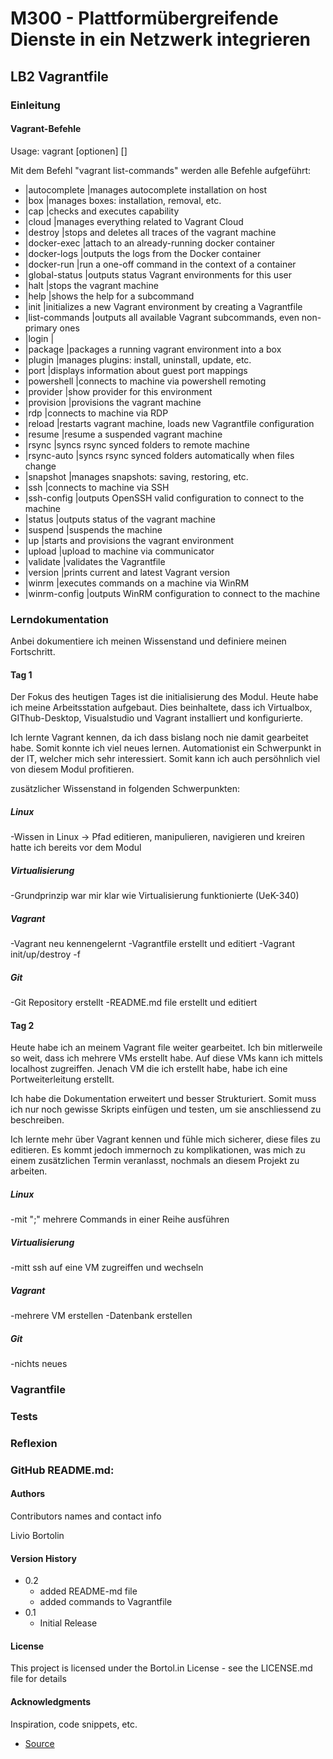 # M300 - Plattformübergreifende Dienste in ein Netzwerk integrieren
## LB2 Vagrantfile

### Einleitung


#### Vagrant-Befehle
Usage: vagrant [optionen] <Befehl> [<args>]

Mit dem Befehl "vagrant list-commands" werden alle Befehle aufgeführt:

* |autocomplete    |manages autocomplete installation on host
* |box             |manages boxes: installation, removal, etc.
* |cap             |checks and executes capability
* |cloud           |manages everything related to Vagrant Cloud
* |destroy         |stops and deletes all traces of the vagrant machine
* |docker-exec     |attach to an already-running docker container
* |docker-logs     |outputs the logs from the Docker container
* |docker-run      |run a one-off command in the context of a container
* |global-status   |outputs status Vagrant environments for this user
* |halt            |stops the vagrant machine
* |help            |shows the help for a subcommand
* |init            |initializes a new Vagrant environment by creating a Vagrantfile
* |list-commands   |outputs all available Vagrant subcommands, even non-primary ones
* |login           |
* |package         |packages a running vagrant environment into a box
* |plugin          |manages plugins: install, uninstall, update, etc.
* |port            |displays information about guest port mappings
* |powershell      |connects to machine via powershell remoting
* |provider        |show provider for this environment
* |provision       |provisions the vagrant machine 
* |rdp             |connects to machine via RDP
* |reload          |restarts vagrant machine, loads new Vagrantfile configuration
* |resume          |resume a suspended vagrant machine
* |rsync           |syncs rsync synced folders to remote machine
* |rsync-auto      |syncs rsync synced folders automatically when files change
* |snapshot        |manages snapshots: saving, restoring, etc.
* |ssh             |connects to machine via SSH
* |ssh-config      |outputs OpenSSH valid configuration to connect to the machine
* |status          |outputs status of the vagrant machine
* |suspend         |suspends the machine
* |up              |starts and provisions the vagrant environment
* |upload          |upload to machine via communicator
* |validate        |validates the Vagrantfile
* |version         |prints current and latest Vagrant version
* |winrm           |executes commands on a machine via WinRM
* |winrm-config    |outputs WinRM configuration to connect to the machine


### Lerndokumentation

Anbei dokumentiere ich meinen Wissenstand und definiere meinen Fortschritt.

#### Tag 1
Der Fokus des heutigen Tages ist die initialisierung des Modul. Heute habe ich meine Arbeitsstation aufgebaut. Dies beinhaltete, dass ich Virtualbox, GIThub-Desktop, Visualstudio und Vagrant installiert und konfigurierte. 

Ich lernte Vagrant kennen, da ich dass bislang noch nie damit gearbeitet habe. Somit konnte ich viel neues lernen. Automationist ein Schwerpunkt in der IT, welcher mich sehr interessiert. Somit kann ich auch persöhnlich viel von diesem Modul profitieren.

zusätzlicher Wissenstand in folgenden Schwerpunkten: 

##### Linux
-Wissen in Linux -> Pfad editieren, manipulieren, navigieren und kreiren hatte ich bereits vor dem Modul 
##### Virtualisierung
-Grundprinzip war mir klar wie Virtualisierung funktionierte (UeK-340)
##### Vagrant
-Vagrant neu kennengelernt
-Vagrantfile erstellt und editiert
-Vagrant init/up/destroy -f
##### Git
-Git Repository erstellt
-README.md file erstellt und editiert

#### Tag 2
Heute habe ich an meinem Vagrant file weiter gearbeitet. Ich bin mitlerweile so weit, dass ich mehrere VMs erstellt habe. Auf diese VMs kann ich mittels localhost zugreiffen. Jenach VM die ich erstellt habe, habe ich eine Portweiterleitung erstellt.

Ich habe die Dokumentation erweitert und besser Strukturiert. Somit muss ich nur noch gewisse Skripts einfügen und testen, um sie anschliessend zu beschreiben.

Ich lernte mehr über Vagrant kennen und fühle mich sicherer, diese files zu editieren. Es kommt jedoch immernoch zu komplikationen, was mich zu einem zusätzlichen Termin veranlasst, nochmals an diesem Projekt zu arbeiten.


##### Linux
-mit ";" mehrere Commands in einer Reihe ausführen
##### Virtualisierung
-mitt ssh auf eine VM zugreiffen und wechseln
##### Vagrant
-mehrere VM erstellen
-Datenbank erstellen
##### Git
-nichts neues

### Vagrantfile

### Tests

### Reflexion

### GitHub README.md:

#### Authors

Contributors names and contact info

Livio Bortolin

#### Version History

* 0.2
    * added README-md file
    * added commands to Vagrantfile
* 0.1
    * Initial Release

#### License

This project is licensed under the Bortol.in License - see the LICENSE.md file for details

#### Acknowledgments

Inspiration, code snippets, etc.
* [Source](https://github.com/mc-b/M300)